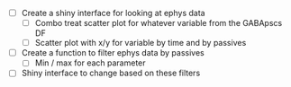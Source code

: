 * [ ] Create a shiny interface for looking at ephys data
  * [ ] Combo treat scatter plot for whatever variable from the GABApscs DF
  * [ ] Scatter plot with x/y for variable by time and by passives
  
* [ ] Create a function to filter ephys data by passives
  * [ ] Min / max for each parameter
* [ ] Shiny interface to change based on these filters

